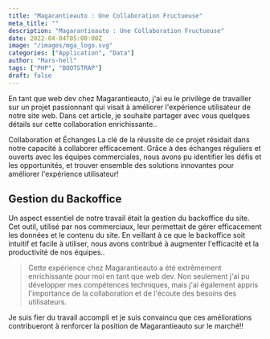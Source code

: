 ```yaml
---
title: "Magarantieauto : Une Collaboration Fructueuse"
meta_title: ""
description: "Magarantieauto : Une Collaboration Fructueuse"
date: 2022-04-04T05:00:00Z
image: "/images/mga_logo.svg"
categories: ["Application", "Data"]
author: "Mars-hell"
tags: ["PHP", "BOOTSTRAP"]
draft: false
---
```


En tant que web dev chez Magarantieauto, j'ai eu le privilège de travailler sur un projet passionnant qui visait à améliorer l'expérience utilisateur de notre site web. Dans cet article, je souhaite partager avec vous quelques détails sur cette collaboration enrichissante..

Collaboration et Échanges
La clé de la réussite de ce projet résidait dans notre capacité à collaborer efficacement. Grâce à des échanges réguliers et ouverts avec les équipes commerciales, nous avons pu identifier les défis et les opportunités, et trouver ensemble des solutions innovantes pour améliorer l'expérience utilisateur!

## Gestion du Backoffice

Un aspect essentiel de notre travail était la gestion du backoffice du site. Cet outil, utilisé par nos commerciaux, leur permettait de gérer efficacement les données et le contenu du site. En veillant à ce que le backoffice soit intuitif et facile à utiliser, nous avons contribué à augmenter l'efficacité et la productivité de nos équipes..

> Cette expérience chez Magarantieauto a été extrêmement enrichissante pour moi en tant que web dev. Non seulement j'ai pu développer mes compétences techniques, mais j'ai également appris l'importance de la collaboration et de l'écoute des besoins des utilisateurs.

 Je suis fier du travail accompli et je suis convaincu que ces améliorations contribueront à renforcer la position de Magarantieauto sur le marché!!
